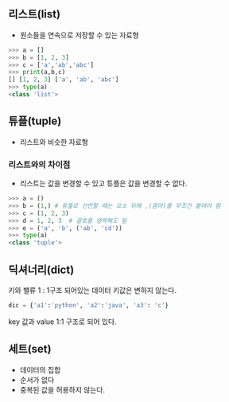 ## 리스트(list)
- 원소들을 연속으로 저장할 수 있는 자료형
```python
>>> a = []
>>> b = [1, 2, 3]
>>> c = ['a','ab','abc']
>>> print(a,b,c)
[] [1, 2, 3] ['a', 'ab', 'abc']
>>> type(a)
<class 'list'>
```
## 튜플(tuple)
- 리스트와 비슷한 자료형 
### 리스트와의 차이점     
- 리스트는 값을 변경할 수 있고 튜플은 값을 변경할 수 없다.
```python
>>> a = ()
>>> b = (1,) # 튜플로 선언할 때는 요소 뒤에 ,(콤마)를 무조건 붙여야 함
>>> c = (1, 2, 3)
>>> d = 1, 2, 3  # 괄호를 생략해도 됨
>>> e = ('a', 'b', ('ab', 'cd'))
>>> type(a)
<class 'tuple'>
```
## 딕셔너리(dict)
키와 밸류 1 : 1구조 되어있는 데이터 키값은 변하지 않는다.
```python
dic = {'a1':'python', 'a2':'java', 'a3': 'c'}
```
key 값과 value 1:1 구조로 되어 있다.
## 세트(set)
- 데이터의 집합
- 순서가 없다
- 중복된 값을 허용하지 않는다.
```python

```
